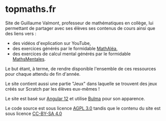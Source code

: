 # topmaths.fr
Site de Guillaume Valmont, professeur de mathématiques en collège, lui permettant de partager avec ses élèves ses contenus de cours ainsi que des liens vers :
- des vidéos d'explication sur YouTube,
- des exercices générés par le formidable [MathAléa](https://coopmaths.fr/mathalea.html?),
- des exercices de calcul mental générés par le formidable [MathsMentales](https://mathsmentales.net/).

Le but étant, à terme, de rendre disponible l'ensemble de ces ressources pour chaque attendu de fin d'année.

Le site contient aussi une partie "Jeux" dans laquelle se trouvent des jeux créés sur Scratch par les élèves eux-mêmes !

Le site est basé sur [Angular 12](https://angular.io/) et utilise [Bulma](https://bulma.io/) pour son apparence.

Le code source est sous licence [AGPL 3.0](https://www.gnu.org/licenses/agpl-3.0.html) tandis que le contenu du site est sous licence [CC-BY-SA 4.0](https://creativecommons.org/licenses/by-sa/4.0/deed.fr)